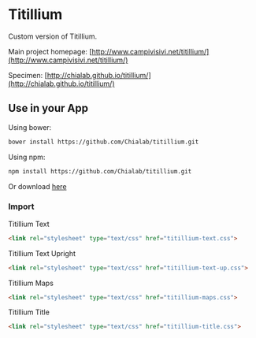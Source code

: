 Titillium
=========

Custom version of Titillium. 

Main project homepage: [http://www.campivisivi.net/titillium/](http://www.campivisivi.net/titillium/)

Specimen: [http://chialab.github.io/titillium/](http://chialab.github.io/titillium/)

## Use in your App

Using bower:

```sh
bower install https://github.com/Chialab/titillium.git
```

Using npm:

```sh
npm install https://github.com/Chialab/titillium.git
```

Or download [here](https://github.com/Chialab/titillium/archive/master.zip)

### Import

Titillium Text

```html
<link rel="stylesheet" type="text/css" href="titillium-text.css">
```

Titillium Text Upright

```html
<link rel="stylesheet" type="text/css" href="titillium-text-up.css">
```

Titillium Maps

```html
<link rel="stylesheet" type="text/css" href="titillium-maps.css">
```

Titillium Title

```html
<link rel="stylesheet" type="text/css" href="titillium-title.css">
```

